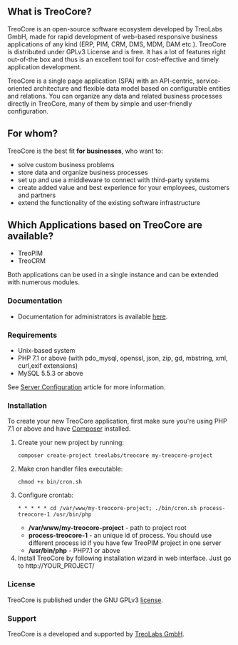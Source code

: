 ## What is TreoCore?
TreoCore is an open-source software ecosystem developed by TreoLabs GmbH, made for rapid development of web-based responsive business applications of any kind (ERP, PIM, CRM, DMS, MDM, DAM etc.). TreoCore is distributed under GPLv3 License and is free. It has a lot of features right out-of-the box and thus is an excellent tool for cost-effective and timely application development.

TreoCore is a single page application (SPA) with an API-centric, service-oriented architecture and flexible data model based on configurable entities and relations. You can organize any data and related business processes directly in TreoCore, many of them by simple and user-friendly configuration.

## For whom?
TreoCore is the best fit **for businesses**, who want to:
* solve custom business problems
* store data and organize business processes
* set up and use a middleware to connect with third-party systems
* create added value and best experience for your employees, customers and partners
* extend the functionality of the existing software infrastructure

## Which Applications based on TreoCore are available?
* TreoPIM
* TreoCRM

Both applications can be used in a single instance and can be extended with numerous modules.

### Documentation

- Documentation for administrators is available [here](docs/en/administration/).

### Requirements

* Unix-based system
* PHP 7.1 or above (with pdo_mysql, openssl, json, zip, gd, mbstring, xml, curl,exif extensions)
* MySQL 5.5.3 or above

See [Server Configuration](docs/en/administration/server-configuration.md) article for more information.

### Installation
To create your new TreoCore application, first make sure you're using PHP 7.1 or above and have [Composer](https://getcomposer.org/) installed. 

1. Create your new project by running:
   ```
   composer create-project treolabs/treocore my-treocore-project
   ```
2. Make cron handler files executable:
   ```
   chmod +x bin/cron.sh 
   ```
3. Configure crontab:
   ```
   * * * * * cd /var/www/my-treocore-project; ./bin/cron.sh process-treocore-1 /usr/bin/php 
   ```
   - **/var/www/my-treocore-project** - path to project root
   - **process-treocore-1** - an unique id of process. You should use different process id if you have few TreoPIM project in one server
   - **/usr/bin/php** - PHP7.1 or above
4. Install TreoCore by following installation wizard in web interface. Just go to http://YOUR_PROJECT/

### License

TreoCore is published under the GNU GPLv3 [license](LICENSE.txt).

### Support

TreoCore is a developed and supported by [TreoLabs GmbH](https://treolabs.com/).
